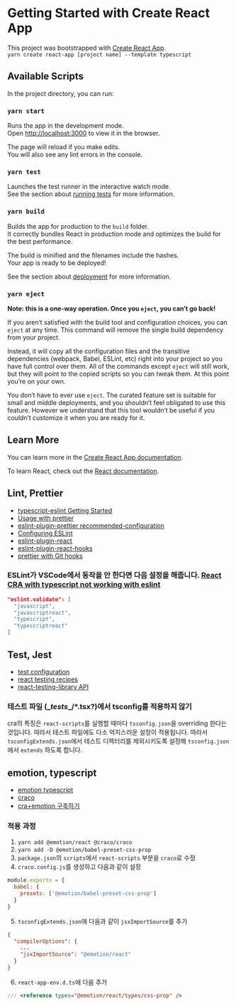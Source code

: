 # Getting Started with Create React App

This project was bootstrapped with [Create React App](https://github.com/facebook/create-react-app).<br>
`yarn create react-app [project name] --template typescript`

## **Available Scripts**

In the project directory, you can run:

### `yarn start`

Runs the app in the development mode.\
Open [http://localhost:3000](http://localhost:3000) to view it in the browser.

The page will reload if you make edits.\
You will also see any lint errors in the console.

### `yarn test`

Launches the test runner in the interactive watch mode.\
See the section about [running tests](https://facebook.github.io/create-react-app/docs/running-tests) for more information.

### `yarn build`

Builds the app for production to the `build` folder.\
It correctly bundles React in production mode and optimizes the build for the best performance.

The build is minified and the filenames include the hashes.\
Your app is ready to be deployed!

See the section about [deployment](https://facebook.github.io/create-react-app/docs/deployment) for more information.

### `yarn eject`

**Note: this is a one-way operation. Once you `eject`, you can’t go back!**

If you aren’t satisfied with the build tool and configuration choices, you can `eject` at any time. This command will remove the single build dependency from your project.

Instead, it will copy all the configuration files and the transitive dependencies (webpack, Babel, ESLint, etc) right into your project so you have full control over them. All of the commands except `eject` will still work, but they will point to the copied scripts so you can tweak them. At this point you’re on your own.

You don’t have to ever use `eject`. The curated feature set is suitable for small and middle deployments, and you shouldn’t feel obligated to use this feature. However we understand that this tool wouldn’t be useful if you couldn’t customize it when you are ready for it.

## **Learn More**

You can learn more in the [Create React App documentation](https://facebook.github.io/create-react-app/docs/getting-started).

To learn React, check out the [React documentation](https://reactjs.org/).

## **Lint, Prettier**

- [typescript-eslint Getting Started](https://github.com/typescript-eslint/typescript-eslint/blob/master/docs/getting-started/linting/README.md)
- [Usage with prettier](https://github.com/typescript-eslint/typescript-eslint/blob/master/docs/getting-started/linting/README.md#usage-with-prettier)
- [eslint-plugin-prettier recommended-configuration](https://github.com/prettier/eslint-plugin-prettier#recommended-configuration)
- [Configuring ESLint](https://eslint.org/docs/user-guide/configuring/)
- [eslint-plugin-react](https://github.com/yannickcr/eslint-plugin-react)
- [eslint-plugin-react-hooks](https://www.npmjs.com/package/eslint-plugin-react-hooks)
- [prettier with Git hooks](https://github.com/typescript-eslint/typescript-eslint/blob/master/docs/getting-started/linting/README.md#usage-with-prettier)

 ### ESLint가 VSCode에서 동작을 안 한다면 다음 설정을 해줍니다. [React CRA with typescript not working with eslint](https://stackoverflow.com/questions/58264433/react-cra-with-typescript-not-working-with-eslint)
 ```json
 "eslint.validate": [
   "javascript",
   "javascriptreact",
   "typescript",
   "typescriptreact"
 ]
 ```

## **Test, Jest**
- [test configuration](https://create-react-app.dev/docs/running-tests/#configuration)
- [react testing recipes](https://ko.reactjs.org/docs/testing-recipes.html)
- [react-testing-library API](https://testing-library.com/docs/react-testing-library/api)

### 테스트 파일 (\__tests__/*.tsx?)에서 tsconfig를 적용하지 않기
cra의 특징은 `react-scripts`를 실행할 때마다 `tsconfig.json`을 overriding 한다는 것입니다. 따라서 테스트 파일에도 다소 억지스러운 설정이 적용됩니다. 따라서 `tsconfigExtends.json`에서 테스트 디렉터리를 제외시키도록 설정해 `tsconfig.json`에서 `extends` 하도록 합니다.

## **emotion, typescript**
- [emotion typescript](https://emotion.sh/docs/typescript)
- [craco](https://github.com/gsoft-inc/craco)
- [cra+emotion 구축하기](https://velog.io/@mizukikawaii/CRA-Emotion-Storybook-%EA%B5%AC%EC%B6%95%ED%95%98%EA%B8%B0)

### 적용 과정
1. `yarn add @emotion/react @craco/craco`
2. `yarn add -D @emotion/babel-preset-css-prop`
3. `package.json`의 `scripts`에서 `react-scripts` 부분을 `craco`로 수정
4. `craco.config.js`를 생성하고 다음과 같이 설정
```js
module.exports = {
  babel: {
    presets: ['@emotion/babel-preset-css-prop']
  }
}
```
5. `tsconfigExtends.json`에 다음과 같이 `jsxImportSource`를 추가
```json
{
  "compilerOptions": {
    ...
    "jsxImportSource": "@emotion/react"
  }
}
```
6. `react-app-env.d.ts`에 다음 추가
```ts
/// <reference types="@emotion/react/types/css-prop" />
```
